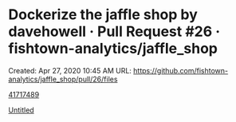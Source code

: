 # Dockerize the jaffle shop by davehowell · Pull Request #26 · fishtown-analytics/jaffle_shop

Created: Apr 27, 2020 10:45 AM
URL: https://github.com/fishtown-analytics/jaffle_shop/pull/26/files

[41717489](Dockerize%20the%20jaffle%20shop%20by%20davehowell%20%C2%B7%20Pull%20Req%20827997ac6e0e45ac817af1055a6e8af5/41717489)

[Untitled](Dockerize%20the%20jaffle%20shop%20by%20davehowell%20%C2%B7%20Pull%20Req%20827997ac6e0e45ac817af1055a6e8af5/Untitled%20Database%205a2f1bcbea3c4fc58f5521360ba1845d.csv)
